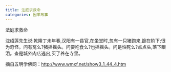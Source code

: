 ```yaml
---
title: 法庭求救命
categories: 因果故事
---
```


	   
法庭求救命

沈绍莲先生说:乾隆丁未年春,汉阳有一县官,在坐堂时,忽有一只猪跑来,跪在阶下;很为奇怪。问有冤么?猪摇摇头。问要吃食么?也摇摇头。问是怕死么?点点头,落下眼泪。查是城外肉店逃出,买了养在寺里。

摘自五明学佛网：http://www.wmxf.net/show3_1_44_4.htm